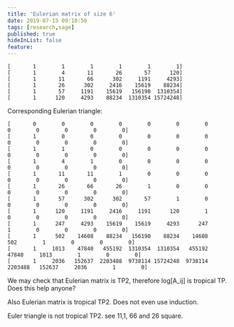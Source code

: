 ```yaml
---
title: 'Eulerian matrix of size 6'
date: 2019-07-15 09:10:50
tags: [research,sage]
published: true
hideInList: false
feature: 
---
```

```
[       1        1        1        1        1        1]
[       1        4       11       26       57      120]
[       1       11       66      302     1191     4293]
[       1       26      302     2416    15619    88234]
[       1       57     1191    15619   156190  1310354]
[       1      120     4293    88234  1310354 15724248]
```

Corresponding Eulerian triangle:
```
[       0        0        0        0        0        0        0        0        0        0        0        0]
[       1        0        0        0        0        0        0        0        0        0        0        0]
[       1        1        0        0        0        0        0        0        0        0        0        0]
[       1        4        1        0        0        0        0        0        0        0        0        0]
[       1       11       11        1        0        0        0        0        0        0        0        0]
[       1       26       66       26        1        0        0        0        0        0        0        0]
[       1       57      302      302       57        1        0        0        0        0        0        0]
[       1      120     1191     2416     1191      120        1        0        0        0        0        0]
[       1      247     4293    15619    15619     4293      247        1        0        0        0        0]
[       1      502    14608    88234   156190    88234    14608      502        1        0        0        0]
[       1     1013    47840   455192  1310354  1310354   455192    47840     1013        1        0        0]
[       1     2036   152637  2203488  9738114 15724248  9738114  2203488   152637     2036        1        0]
```


We may check that Eulerian matrix is TP2, therefore log[A_ij] is tropical TP. Does this help anyone?

Also Eulerian matrix is tropical TP2. Does not even use induction.

Euler triangle is not tropical TP2. see 11,1, 66 and 26 square.








